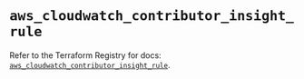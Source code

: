 # `aws_cloudwatch_contributor_insight_rule`

Refer to the Terraform Registry for docs: [`aws_cloudwatch_contributor_insight_rule`](https://registry.terraform.io/providers/hashicorp/aws/5.99.0/docs/resources/cloudwatch_contributor_insight_rule).
